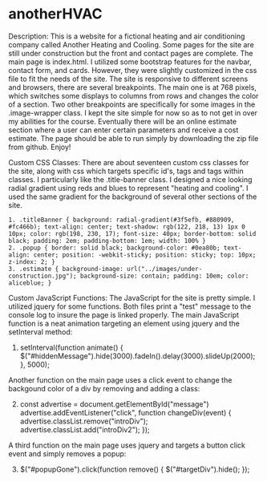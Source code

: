 # anotherHVAC

Description: 
This is a website for a fictional heating and air conditioning company called Another Heating and Cooling. Some pages for the site are still under construction but the front and contact pages are complete. The main page is index.html. I utilized some bootstrap features for the navbar, contact form, and cards. However, they were slightly customized in the css file to fit the needs of the site. The site is responsive to different screens and browsers, there are several breakpoints. The main one is at 768 pixels, which switches some displays to columns from rows and changes the color of a section. Two other breakpoints are specifically for some images in the .image-wrapper class. I kept the site simple for now so as to not get in over my abilities for the course. Eventually there will be an online estimate section where a user can enter certain parameters and receive a cost estimate. The page should be able to run simply by downloading the zip file from github. Enjoy!

Custom CSS Classes:
There are about seventeen custom css classes for the site, along with css which targets specific id's, tags and tags within classes. I particularly like the .title-banner class. I designed a nice looking radial gradient using reds and blues to represent "heating and cooling". I used the same gradient for the background of several other sections of the site.

    1. .titleBanner { background: radial-gradient(#3f5efb, #880909, #fc466b); text-align: center; text-shadow: rgb(122, 218, 13) 1px 0 10px; color: rgb(198, 230, 17); font-size: 40px; border-bottom: solid black; padding: 2em; padding-bottom: 1em; width: 100% }
    2. .popup { border: solid black; background-color: #0ea80b; text-align: center; position: -webkit-sticky; position: sticky; top: 10px; z-index: 2; }
    3. .estimate { background-image: url("../images/under-construction.jpg"); background-size: contain; padding: 10em; color: aliceblue; }
    
Custom JavaScript Functions:
The JavaScript for the site is pretty simple. I utilized jquery for some functions. Both files print a "test" message to the console log to insure the page is linked properly. The main JavaScript function is a neat animation targeting an element using jquery and the setInterval method:
1. setInterval(function animate() { $("#hiddenMessage").hide(3000).fadeIn().delay(3000).slideUp(2000); }, 5000);

Another function on the main page uses a click event to change the backgound color of a div by removing and adding a class:

2. const advertise = document.getElementById("message")
advertise.addEventListener("click", function changeDiv(event) {
advertise.classList.remove("introDiv");
advertise.classList.add("introDiv2");
});

A third function on the main page uses jquery and targets a button click event and simply removes a popup:

3. $("#popupGone").click(function remove() { $("#targetDiv").hide(); });
